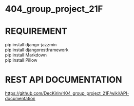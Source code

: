 # 404_group_project_21F


# REQUIREMENT
pip install django-jazzmin\
pip install djangorestframework\
pip install Markdown\
pip install Pillow

# REST API DOCUMENTATION
https://github.com/DecKirin/404_group_project_21F/wiki/API-documentation
